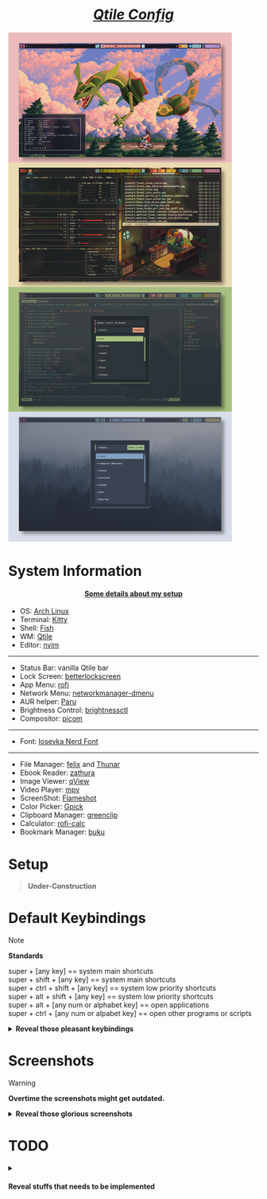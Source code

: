 <h1 align="center"><i><u>Qtile Config</u></i></h1>

![img](/ss/qtile_unixporn.png)

# System Information

<h4 align="center"><u>Some details about my setup</u></h4>

- OS: [Arch Linux](https://archlinux.org/)
- Terminal: [Kitty](https://github.com/kovidgoyal/kitty)
- Shell: [Fish](https://fishshell.com/)
- WM: [Qtile](https://github.com/qtile/qtile)
- Editor: [nvim](https://github.com/neovim/neovim)

---

- Status Bar: vanilla Qtile bar
- Lock Screen: [betterlockscreen](https://github.com/bakkeby/slock-flexipatch)
- App Menu: [rofi](https://github.com/davatorium/rofi)
- Network Menu: [networkmanager-dmenu](https://github.com/firecat53/networkmanager-dmenu)
- AUR helper: [Paru](https://github.com/Morganamilo/paru)
- Brightness Control: [brightnessctl](https://github.com/Hummer12007/brightnessctl)
- Compositor: [picom](https://github.com/yshui/picom)

---

- Font: [Iosevka Nerd Font](https://www.nerdfonts.com/)

---

- File Manager: [felix](https://github.com/kyoheiu/felix) and [Thunar](https://docs.xfce.org/xfce/thunar/start)
- Ebook Reader: [zathura](https://github.com/pwmt/zathura)
- Image Viewer: [qView](https://github.com/jurplel/qView)
- Video Player: [mpv](https://github.com/mpv-player/mpv)
- ScreenShot: [Flameshot](https://github.com/flameshot-org/flameshot)
- Color Picker: [Gpick](https://github.com/thezbyg/gpick)
- Clipboard Manager: [greenclip](https://github.com/erebe/greenclip)
- Calculator: [rofi-calc](https://github.com/svenstaro/rofi-calc)
- Bookmark Manager: [buku](https://github.com/jarun/buku)

# Setup

> **Under-Construction**

# Default Keybindings

> [!NOTE]
>
> **Standards**  
>
> super + [any key] == system main shortcuts  
> super + shift + [any key] == system main shortcuts  
> super + ctrl + shift + [any key] == system low priority shortcuts  
> super + alt + shift + [any key] == system low priority shortcuts  
> super + alt + [any num or alphabet key] == open applications  
> super + ctrl + [any num or alpabet key] == open other programs or scripts  

<details>
<summary><b>Reveal those pleasant keybindings</b></summary>

<br>

| **Keybinding (System main)**                               | **Action**                                            |
| ---------------------------------------------------------- | ----------------------------------------------------- |
| <kbd>super</kbd> + <kbd>Return</kbd>                       | Launch terminal                                       |
| <kbd>super</kbd> + <kbd>f</kbd>                            | Toggle fullscreen                                     |
| <kbd>super</kbd> + <kbd>space</kbd>                        | Toggle floating                                       |
| <kbd>super</kbd> + <kbd>b</kbd>                            | Toggle visibility of the bar                          |
| <kbd>super</kbd> + <kbd>Tab</kbd>                          | Cycle through active groups clockwise                 |
| <kbd>super</kbd> + <kbd>grave</kbd>                        | Cycle through active groups anti-clockwise            |
| <kbd>super</kbd> + <kbd>c</kbd>                            | Close/quit focused window                             |
| <kbd>super</kbd> + <kbd>i</kbd>                            | Toggle minimize of focused window                     |
| <kbd>super</kbd> + <kbd>l</kbd>                            | Lock screen                                           |
| <kbd>super</kbd> + <kbd>d</kbd>                            | Open app-launcher                                     |
| <kbd>super</kbd> + <kbd>x</kbd>                            | Open powermenu                                        |
| <kbd>super</kbd> + <kbd>h</kbd>                            | Open clipboard                                        |
| <kbd>super</kbd> + <kbd>r</kbd>                            | Open calculator                                       |
| <kbd>super</kbd> + <kbd>e</kbd>                            | Open emoji-selector                                   |
| <kbd>super</kbd> + <kbd>t</kbd>                            | Open theme-switcher                                   |
| <kbd>super</kbd> + <kbd>n</kbd>                            | Open network manager                                  |
| <kbd>super</kbd> + <kbd>k</kbd>                            | Show keybindings                                      |
| <kbd>super</kbd> + <kbd>1-9</kbd>                          | Switch to specified group                             |
| <kbd>super</kbd> + <kbd>shift</kbd> + <kbd>1-9</kbd>       | Switch to and move focused window to specified group  |
| <kbd>super</kbd> + <kbd>shift</kbd> + <kbd>w</kbd>         | Toggle widgets (extra) visibility                     |
| <kbd>super</kbd> + <kbd>shift</kbd> + <kbd>t</kbd>         | Toggle tray visibility                                |
| <kbd>super</kbd> + <kbd>shift</kbd> + <kbd>r</kbd>         | Reload Qtile config                                   |
| <kbd>super</kbd> + <kbd>shift</kbd> + <kbd>q</kbd>         | Shutdown Qtile                                        |
| <kbd>super</kbd> + <kbd>shift</kbd> + <kbd>b</kbd>         | Open bookmark manager (buku)                          |
| <kbd>super</kbd> + <kbd>shift</kbd> + <kbd>Return</kbd>    | Terminal (dropdown)                                   |
| <kbd>super</kbd> + <kbd>shift</kbd> + <kbd>BackSpace</kbd> | Password manager (dropdown)                           |
| <kbd>super</kbd> + <kbd>shift</kbd> + <kbd>h</kbd>         | Task manager (btop) (dropdown)                        |
| <kbd>alt</kbd> + <kbd>Tab</kbd>                            | Cycle through windows of current group clockwise      |
| <kbd>alt</kbd> + <kbd>grave</kbd>                          | Cycle through windows of current group anti-clockwise |

<br>

| **Keybinding (System low-priority)**                                        | **Action**                         |
| --------------------------------------------------------------------------- | ---------------------------------- |
| <kbd>super</kbd> + <kbd>control</kbd> + <kbd>h</kbd>                        | Grow window to the left            |
| <kbd>super</kbd> + <kbd>control</kbd> + <kbd>l</kbd>                        | Grow window to the right           |
| <kbd>super</kbd> + <kbd>control</kbd> + <kbd>j</kbd>                        | Grow window down                   |
| <kbd>super</kbd> + <kbd>control</kbd> + <kbd>k</kbd>                        | Grow window up                     |
| <kbd>super</kbd> + <kbd>control</kbd> + <kbd>r</kbd>                        | Turn on bluelight filter           |
| <kbd>super</kbd> + <kbd>control</kbd> + <kbd>n</kbd>                        | Turn on bluelight filter           |
| <kbd>super</kbd> + <kbd>control</kbd> + <kbd>v</kbd>                        | Turn on bluelight filter (intense) |
| <kbd>super</kbd> + <kbd>control</kbd> + <kbd>p</kbd>                        | Turn on compositor (picom)         |
| <kbd>super</kbd> + <kbd>control</kbd> + <kbd>u</kbd>                        | Turn off compositor (picom)        |
| <kbd>super</kbd> + <kbd>control</kbd> + <kbd>g</kbd>                        | Open color-picker                  |
| <kbd>super</kbd> + <kbd>control</kbd> + <kbd>shift</kbd> + <kbd>space</kbd> | Cycle between layouts              |

<br>

| **Keybinding (System Keys)**        | **Action**                       |
| ----------------------------------- | -------------------------------- |
| <kbd>super</kbd> + <kbd>F2</kbd>    | Raise brightness                 |
| <kbd>super</kbd> + <kbd>F1</kbd>    | Lower brightness                 |
| <kbd>super</kbd> + <kbd>F5</kbd>    | Lower volume                     |
| <kbd>super</kbd> + <kbd>F6</kbd>    | Raise volume                     |
| <kbd>super</kbd> + <kbd>F7</kbd>    | Mute volume                      |
| <kbd>Print</kbd>                    | Take screenshot                  |
| <kbd>super</kbd> + <kbd>Print</kbd> | Open flameshot (GUI)             |
| <kbd>alt</kbd> + <kbd>Print</kbd>   | Take screenshot after 5 seconds  |
| <kbd>shift</kbd> + <kbd>Print</kbd> | Take screenshot after 10 seconds |

<br>

| **Keybinding (Open Applications)**               | **Action**                    |
| ------------------------------------------------ | ----------------------------- |
| <kbd>super</kbd> + <kbd>alt</kbd> + <kbd>b</kbd> | Open default web browser      |
| <kbd>super</kbd> + <kbd>alt</kbd> + <kbd>e</kbd> | Open Firefox                  |
| <kbd>super</kbd> + <kbd>alt</kbd> + <kbd>t</kbd> | Open file manager (thunar)    |
| <kbd>super</kbd> + <kbd>alt</kbd> + <kbd>f</kbd> | Open TUI file manager (felix) |
| <kbd>super</kbd> + <kbd>alt</kbd> + <kbd>v</kbd> | Open text editor (neovim)     |

<br>

<!-- ![img](/scripts/keymap_ss/mod1.png) -->
<!-- ![img](/scripts/keymap_ss/mod4-control-shift.png) -->
<!-- ![img](/scripts/keymap_ss/mod4-control.png) -->
<!-- ![img](/scripts/keymap_ss/mod4-mod1.png) -->
<!-- ![img](/scripts/keymap_ss/mod4-shift.png) -->
<!-- ![img](/scripts/keymap_ss/mod4.png) -->
<!-- ![img](/scripts/keymap_ss/no_modifier.png) -->
<!-- ![img](/scripts/keymap_ss/shift.png) -->

</details>

# Screenshots

> [!WARNING]
>
> **Overtime the screenshots might get outdated.**  

<details>
<summary><b>Reveal those glorious screenshots</b></summary>

<h3 align="center"><u>Catppuccin</u></h3>

![img](/ss/qtile_catppuccin_1.png)

![img](/ss/qtile_catppuccin_2.png)

![img](/ss/qtile_catppuccin_3.png)


<h3 align="center"><u>Dracula</u></h3>

![img](/ss/qtile_dracula_1.png)

![img](/ss/qtile_dracula_2.png)

![img](/ss/qtile_dracula_3.png)


<h3 align="center"><u>Everforest</u></h3>

![img](/ss/qtile_everforest_1.png)

![img](/ss/qtile_everforest_2.png)

![img](/ss/qtile_everforest_3.png)


<h3 align="center"><u>Gruvbox</u></h3>

![img](/ss/qtile_gruvbox_1.png)

![img](/ss/qtile_gruvbox_2.png)

![img](/ss/qtile_gruvbox_3.png)

<h3 align="center"><u>Nord</u></h3>

![img](/ss/qtile_nord_1.png)

![img](/ss/qtile_nord_2.png)

![img](/ss/qtile_nord_3.png)

<h3 align="center"><u>Rose Pine</u></h3>

![img](/ss/qtile_rose-pine_1.png)

![img](/ss/qtile_rose-pine_2.png)

![img](/ss/qtile_rose-pine_3.png)

</details>

# TODO

<details>
<summary><h4>Reveal stuffs that needs to be implemented</h4></summary>

- [ ] configure dunst

</details>
